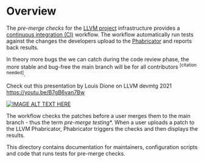 # Overview

The *pre-merge checks* for the [LLVM project](http://llvm.org/) infrastructure
provides a [continuous integration
(CI)](https://en.wikipedia.org/wiki/Continuous_integration) workflow. The
workflow automatically run tests against the changes the developers upload to the
[Phabricator](https://reviews.llvm.org) and reports back results.

In theory more bugs the we can catch during the code review phase, the more stable
and bug-free the main branch will be for all contributors <sup>[citation needed]</sup>.

Check out this presentation by Louis Dione on LLVM devmtg 2021 https://youtu.be/B7gB6van7Bw

[![IMAGE ALT TEXT HERE](https://img.youtube.com/vi/B7gB6van7Bw/0.jpg)](https://www.youtube.com/watch?v=B7gB6van7Bw)

The workflow checks the patches before a user merges them to the main branch -
thus the term *pre-merge testing**. When a user uploads a patch to the LLVM
Phabricator, Phabricator triggers the checks and then displays the results.

This directory contains documentation for maintainers, configuration scripts and
code that runs tests for pre-merge checks.